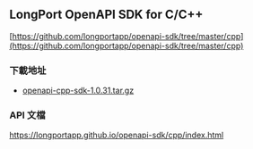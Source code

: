 ## LongPort OpenAPI SDK for C/C++

[https://github.com/longportapp/openapi-sdk/tree/master/cpp](https://github.com/longportapp/openapi-sdk/tree/master/cpp)

### 下載地址

- [openapi-cpp-sdk-1.0.31.tar.gz](https://static.lbctrl.com/openapi-sdk/openapi-cpp-sdk-1.0.31.tar.gz)

### API 文檔

https://longportapp.github.io/openapi-sdk/cpp/index.html
